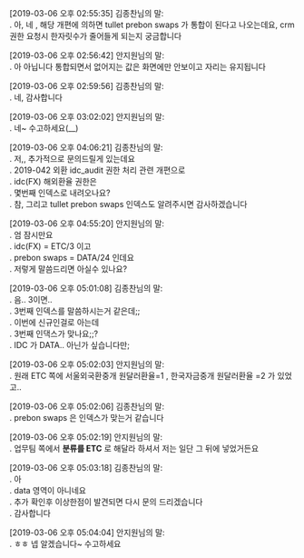 [2019-03-06 오후 02:55:35] 김종찬님의 말:  
. 아, 네 , 해당 개편에 의하면 tullet prebon swaps 가 통합이 된다고 나오는데요, crm 권한 요청시 한자릿수가 줄어들게 되는지 궁금합니다

[2019-03-06 오후 02:56:42] 안지원님의 말:  
. 아 아닙니다 통합되면서 없어지는 값은 화면에만 안보이고 자리는 유지됩니다  

[2019-03-06 오후 02:59:56] 김종찬님의 말:  
. 네, 감사합니다  

[2019-03-06 오후 03:02:02] 안지원님의 말:  
. 네~ 수고하세요(__)  

[2019-03-06 오후 04:06:21] 김종찬님의 말:  
. 저,, 추가적으로 문의드릴게 있는데요  
. 2019-042 외환 idc_audit 권한 처리 관련 개편으로  
. idc(FX) 해외환율 권한은  
. 몇번째 인덱스로 내려오나요?  
. 참, 그리고 tullet prebon swaps 인덱스도 알려주시면 감사하겠습니다  

[2019-03-06 오후 04:55:20] 안지원님의 말:  
. 엄 잠시만요  
. idc(FX) = ETC/3 이고  
. prebon swaps = DATA/24 인데요  
. 저렇게 말씀드리면 아실수 있나요?  

[2019-03-06 오후 05:01:08] 김종찬님의 말:  
. 음.. 3이면..  
. 3번째 인덱스를 말씀하시는거 같은데;;  
. 이번에 신규인걸로 아는데  
. 3번째 인댁스가 맞나요;;?  
. IDC 가 DATA.. 아닌가 싶습니다만;  

[2019-03-06 오후 05:02:03] 안지원님의 말:  
. 원래 ETC 쪽에 서울외국환중개 원달러환율=1 , 한국자금중개 원달러환율 =2 가 있었고..  

[2019-03-06 오후 05:02:06] 김종찬님의 말:  
. prebon swaps 은 인덱스가 맞는거 같습니다  

[2019-03-06 오후 05:02:19] 안지원님의 말:  
. 업무팀 쪽에서 **분류를 ETC** 로 해달라 하셔서 저는 일단 그 뒤에 넣었거든요  

[2019-03-06 오후 05:03:18] 김종찬님의 말:  
. 아  
. data 영역이 아니네요  
. 추가 확인후 이상한점이 발견되면 다시 문의 드리겠습니다  
. 감사합니다  

[2019-03-06 오후 05:04:04] 안지원님의 말:  
. ㅎㅎ 넵 알겠습니다~ 수고하세요  